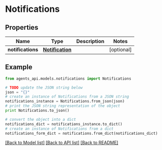 # Notifications


## Properties
Name | Type | Description | Notes
------------ | ------------- | ------------- | -------------
**notifications** | [**Notification**](Notification.md) |  | [optional] 

## Example

```python
from agents_api.models.notifications import Notifications

# TODO update the JSON string below
json = "{}"
# create an instance of Notifications from a JSON string
notifications_instance = Notifications.from_json(json)
# print the JSON string representation of the object
print Notifications.to_json()

# convert the object into a dict
notifications_dict = notifications_instance.to_dict()
# create an instance of Notifications from a dict
notifications_form_dict = notifications.from_dict(notifications_dict)
```
[[Back to Model list]](../README.md#documentation-for-models) [[Back to API list]](../README.md#documentation-for-api-endpoints) [[Back to README]](../README.md)


